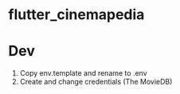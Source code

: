 # flutter_cinemapedia

# Dev

1. Copy env.template and rename to .env
2. Create and change credentials (The MovieDB)

